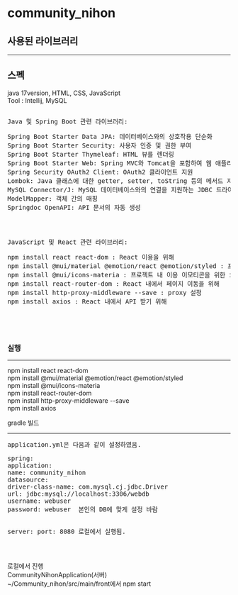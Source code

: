 # community_nihon

<h2>사용된 라이브러리</h2>
<hr>
<h2>스펙</h2>
java 17version, HTML, CSS, JavaScript</br>
Tool : Intellij, MySQL  
<pre>
<pre>Java 및 Spring Boot 관련 라이브러리:
<pre>Spring Boot Starter Data JPA: 데이터베이스와의 상호작용 단순화
Spring Boot Starter Security: 사용자 인증 및 권한 부여
Spring Boot Starter Thymeleaf: HTML 뷰를 렌더링
Spring Boot Starter Web: Spring MVC와 Tomcat을 포함하여 웹 애플리케이션 개발을 단순화
Spring Security OAuth2 Client: OAuth2 클라이언트 지원
Lombok: Java 클래스에 대한 getter, setter, toString 등의 메서드 자동 생성
MySQL Connector/J: MySQL 데이터베이스와의 연결을 지원하는 JDBC 드라이버
ModelMapper: 객체 간의 매핑
Springdoc OpenAPI: API 문서의 자동 생성</pre></pre>
<pre>
JavaScript 및 React 관련 라이브러리:
<pre>
npm install react react-dom : React 이용을 위해
npm install @mui/material @emotion/react @emotion/styled : 프로젝트 내 이용 이모티콘을 위해
npm install @mui/icons-materia : 프로젝트 내 이용 이모티콘을 위한 install
npm install react-router-dom : React 내에서 페이지 이동을 위해
npm install http-proxy-middleware --save : proxy 설정
npm install axios : React 내에서 API 받기 위해
</pre>
</pre>
</pre>
<h3>실행</h3>
<hr>
<p>
npm install react react-dom<br>
npm install @mui/material @emotion/react @emotion/styled<br>
npm install @mui/icons-materia<br>
npm install react-router-dom<br>
npm install http-proxy-middleware --save<br>
npm install axios<br>

gradle 빌드
</p>
<hr>
<pre>
application.yml은 다음과 같이 설정하였음.
<pre>
spring:
application:
name: community_nihon
datasource:
driver-class-name: com.mysql.cj.jdbc.Driver
url: jdbc:mysql://localhost:3306/webdb
username: webuser
password: webuser  본인의 DB에 맞게 설정 바람

server:
port: 8080  로컬에서 실행됨.
</pre>
</pre>



로컬에서 진행 <br>
CommunityNihonApplication(서버)<br>
~/Community_nihon/src/main/front에서 npm start








